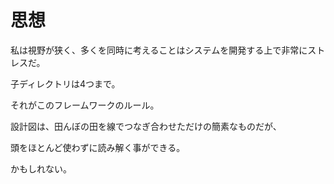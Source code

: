 # 思想
私は視野が狭く、多くを同時に考えることはシステムを開発する上で非常にストレスだ。


子ディレクトリは4つまで。


それがこのフレームワークのルール。


設計図は、田んぼの田を線でつなぎ合わせただけの簡素なものだが、


頭をほとんど使わずに読み解く事ができる。


かもしれない。
